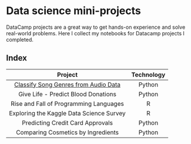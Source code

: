 # Data science mini-projects

DataCamp projects are a great way to get hands-on experience and solve real-world problems. Here I collect my notebooks for Datacamp projects I completed.

## Index

|                Project                 | Technology |
| :------------------------------------: | :--------: |
|  [Classify Song Genres from Audio Data](https://github.com/Nada-Ashraf/data-science-projects-datacamp/tree/master/Classify%20Song%20Genres%20from%20Audio%20Data)  |   Python   |
|  Give Life - Predict Blood Donations   |   Python   |
| Rise and Fall of Programming Languages |     R      |
| Exploring the Kaggle Data Science Survey |     R      |
| Predicting Credit Card Approvals	 |     Python     |
| Comparing Cosmetics by Ingredients		 |     Python     |

